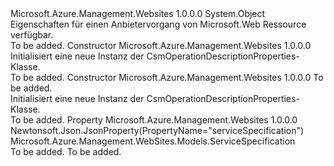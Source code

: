 <Type Name="CsmOperationDescriptionProperties" FullName="Microsoft.Azure.Management.WebSites.Models.CsmOperationDescriptionProperties">
  <TypeSignature Language="C#" Value="public class CsmOperationDescriptionProperties" />
  <TypeSignature Language="ILAsm" Value=".class public auto ansi beforefieldinit CsmOperationDescriptionProperties extends System.Object" />
  <TypeSignature Language="DocId" Value="T:Microsoft.Azure.Management.WebSites.Models.CsmOperationDescriptionProperties" />
  <TypeSignature Language="VB.NET" Value="Public Class CsmOperationDescriptionProperties" />
  <TypeSignature Language="F#" Value="type CsmOperationDescriptionProperties = class" />
  <AssemblyInfo>
    <AssemblyName>Microsoft.Azure.Management.Websites</AssemblyName>
    <AssemblyVersion>1.0.0.0</AssemblyVersion>
  </AssemblyInfo>
  <Base>
    <BaseTypeName>System.Object</BaseTypeName>
  </Base>
  <Interfaces />
  <Docs>
    <summary>
            Eigenschaften für einen Anbietervorgang von Microsoft.Web Ressource verfügbar.
            </summary>
    <remarks>To be added.</remarks>
  </Docs>
  <Members>
    <Member MemberName=".ctor">
      <MemberSignature Language="C#" Value="public CsmOperationDescriptionProperties ();" />
      <MemberSignature Language="ILAsm" Value=".method public hidebysig specialname rtspecialname instance void .ctor() cil managed" />
      <MemberSignature Language="DocId" Value="M:Microsoft.Azure.Management.WebSites.Models.CsmOperationDescriptionProperties.#ctor" />
      <MemberSignature Language="VB.NET" Value="Public Sub New ()" />
      <MemberType>Constructor</MemberType>
      <AssemblyInfo>
        <AssemblyName>Microsoft.Azure.Management.Websites</AssemblyName>
        <AssemblyVersion>1.0.0.0</AssemblyVersion>
      </AssemblyInfo>
      <Parameters />
      <Docs>
        <summary>
            Initialisiert eine neue Instanz der CsmOperationDescriptionProperties-Klasse.
            </summary>
        <remarks>To be added.</remarks>
      </Docs>
    </Member>
    <Member MemberName=".ctor">
      <MemberSignature Language="C#" Value="public CsmOperationDescriptionProperties (Microsoft.Azure.Management.WebSites.Models.ServiceSpecification serviceSpecification = null);" />
      <MemberSignature Language="ILAsm" Value=".method public hidebysig specialname rtspecialname instance void .ctor(class Microsoft.Azure.Management.WebSites.Models.ServiceSpecification serviceSpecification) cil managed" />
      <MemberSignature Language="DocId" Value="M:Microsoft.Azure.Management.WebSites.Models.CsmOperationDescriptionProperties.#ctor(Microsoft.Azure.Management.WebSites.Models.ServiceSpecification)" />
      <MemberSignature Language="F#" Value="new Microsoft.Azure.Management.WebSites.Models.CsmOperationDescriptionProperties : Microsoft.Azure.Management.WebSites.Models.ServiceSpecification -&gt; Microsoft.Azure.Management.WebSites.Models.CsmOperationDescriptionProperties" Usage="new Microsoft.Azure.Management.WebSites.Models.CsmOperationDescriptionProperties serviceSpecification" />
      <MemberType>Constructor</MemberType>
      <AssemblyInfo>
        <AssemblyName>Microsoft.Azure.Management.Websites</AssemblyName>
        <AssemblyVersion>1.0.0.0</AssemblyVersion>
      </AssemblyInfo>
      <Parameters>
        <Parameter Name="serviceSpecification" Type="Microsoft.Azure.Management.WebSites.Models.ServiceSpecification" />
      </Parameters>
      <Docs>
        <param name="serviceSpecification">To be added.</param>
        <summary>
            Initialisiert eine neue Instanz der CsmOperationDescriptionProperties-Klasse.
            </summary>
        <remarks>To be added.</remarks>
      </Docs>
    </Member>
    <Member MemberName="ServiceSpecification">
      <MemberSignature Language="C#" Value="public Microsoft.Azure.Management.WebSites.Models.ServiceSpecification ServiceSpecification { get; set; }" />
      <MemberSignature Language="ILAsm" Value=".property instance class Microsoft.Azure.Management.WebSites.Models.ServiceSpecification ServiceSpecification" />
      <MemberSignature Language="DocId" Value="P:Microsoft.Azure.Management.WebSites.Models.CsmOperationDescriptionProperties.ServiceSpecification" />
      <MemberSignature Language="VB.NET" Value="Public Property ServiceSpecification As ServiceSpecification" />
      <MemberSignature Language="F#" Value="member this.ServiceSpecification : Microsoft.Azure.Management.WebSites.Models.ServiceSpecification with get, set" Usage="Microsoft.Azure.Management.WebSites.Models.CsmOperationDescriptionProperties.ServiceSpecification" />
      <MemberType>Property</MemberType>
      <AssemblyInfo>
        <AssemblyName>Microsoft.Azure.Management.Websites</AssemblyName>
        <AssemblyVersion>1.0.0.0</AssemblyVersion>
      </AssemblyInfo>
      <Attributes>
        <Attribute>
          <AttributeName>Newtonsoft.Json.JsonProperty(PropertyName="serviceSpecification")</AttributeName>
        </Attribute>
      </Attributes>
      <ReturnValue>
        <ReturnType>Microsoft.Azure.Management.WebSites.Models.ServiceSpecification</ReturnType>
      </ReturnValue>
      <Docs>
        <summary />
        <value>To be added.</value>
        <remarks>To be added.</remarks>
      </Docs>
    </Member>
  </Members>
</Type>